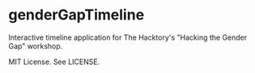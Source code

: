 genderGapTimeline
=================

Interactive timeline application for The Hacktory's "Hacking the Gender Gap" workshop.

MIT License. See LICENSE.